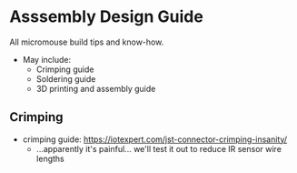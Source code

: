 # Asssembly Design Guide
All micromouse build tips and know-how.
- May include:
    - Crimping guide
    - Soldering guide
    - 3D printing and assembly guide

## Crimping
- crimping guide: https://iotexpert.com/jst-connector-crimping-insanity/
  - ...apparently it's painful... we'll test it out to reduce IR sensor wire lengths
